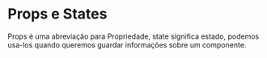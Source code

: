 # Props e States

Props é uma abreviação para Propriedade, state significa estado, podemos usa-los quando queremos guardar informações sobre um componente.

